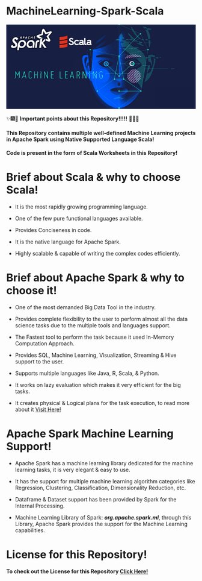 # MachineLearning-Spark-Scala
![SparkScalaML](Images/ScalaSparkML.png)

:sparkles::fireworks::tada: **Important points about this Repository!!!!!** :tada::fireworks::sparkles:


#### This Repository contains multiple well-defined Machine Learning projects in Apache Spark using Native Supported Language Scala!
#### Code is present in the form of Scala Worksheets in this Repository!

# Brief about Scala & why to choose Scala!
* It is the most rapidly growing programming language.

* One of the few pure functional languages available.

* Provides Conciseness in code.

* It is the native language for Apache Spark.

* Highly scalable & capable of writing the complex codes efficiently.

# Brief about Apache Spark & why to choose it!
* One of the most demanded Big Data Tool in the industry.

* Provides complete flexibility to the user to perform almost all the data science tasks due to the multiple tools and languages support.

* The Fastest tool to perform the task because it used In-Memory Computation Approach.

* Provides SQL, Machine Learning, Visualization, Streaming & Hive support to the user.

* Supports multiple languages like Java, R, Scala, & Python.

* It works on lazy evaluation which makes it very efficient for the big tasks.

* It creates physical & Logical plans for the task execution, to read more about it [Visit Here!](https://medium.com/analytics-vidhya/how-spark-executes-the-code-written-in-structured-api-dataframes-datasets-and-sql-c344335740ef)

# Apache Spark Machine Learning Support!
* Apache Spark has a machine learning library dedicated for the machine learning tasks, it is very elegant & easy to use.

* It has the support for multiple machine learning algorithm categories like Regression, Clustering, Classification, Dimensionality Reduction, etc.

* Dataframe & Dataset support has been provided by Spark for the Internal Processing. 

* Machine Learning Library of Spark:  ***org.apache.spark.ml***, through this Library, Apache Spark provides the support for the Machine Learning capabilities.
 
# License for this Repository!
**To check out the License for this Repository [Click Here!](LICENSE)**   